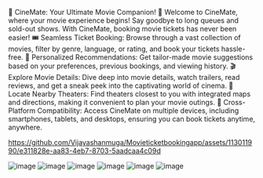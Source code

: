 🎥 CineMate: Your Ultimate Movie Companion! 🍿
Welcome to CineMate, where your movie experience begins! Say goodbye to long queues and sold-out shows. With CineMate, booking movie tickets has never been easier!
🎟️ Seamless Ticket Booking: Browse through a vast collection of movies, filter by genre, language, or rating, and book your tickets hassle-free.
📅 Personalized Recommendations: Get tailor-made movie suggestions based on your preferences, previous bookings, and viewing history.
🎬 Explore Movie Details: Dive deep into movie details, watch trailers, read reviews, and get a sneak peek into the captivating world of cinema.
📍 Locate Nearby Theaters: Find theaters closest to you with integrated maps and directions, making it convenient to plan your movie outings.
📱 Cross-Platform Compatibility: Access CineMate on multiple devices, including smartphones, tablets, and desktops, ensuring you can book tickets anytime, anywhere.


https://github.com/Vijayashanmuga/Movieticketbookingapp/assets/113011990/e311828e-aa83-4eb7-8703-5aadcaa4c09d

![image](https://github.com/Vijayashanmuga/Movieticketbookingapp/assets/113011990/25aeca7c-87fa-42ea-b618-ace6a06f64f0)
![image](https://github.com/Vijayashanmuga/Movieticketbookingapp/assets/113011990/627886e4-55c1-4baf-879e-014a0c89be3c)
![image](https://github.com/Vijayashanmuga/Movieticketbookingapp/assets/113011990/529ac640-d0b5-4e8a-b46d-2dd35d3fe745)
![image](https://github.com/Vijayashanmuga/Movieticketbookingapp/assets/113011990/e98c0e28-9eb0-4654-af3f-1e34e864a165)
![image](https://github.com/Vijayashanmuga/Movieticketbookingapp/assets/113011990/60cda3b7-4ce9-4168-a55b-68fd68e45258)
![image](https://github.com/Vijayashanmuga/Movieticketbookingapp/assets/113011990/dc09413e-25e0-45b1-889a-bf8f13631776)
